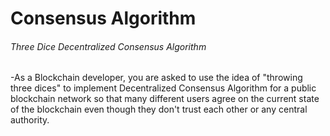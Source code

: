 #  Consensus Algorithm
###### Three Dice Decentralized Consensus Algorithm



-As a Blockchain developer, you are asked to use the idea of "throwing three dices" to implement Decentralized Consensus Algorithm for a public blockchain network so that many different users agree on the current state of the blockchain even though they don't trust each other or any central authority.
